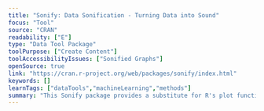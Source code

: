 ```yaml
---
title: "Sonify: Data Sonification - Turning Data into Sound"
focus: "Tool"
source: "CRAN"
readability: ["E"]
type: "Data Tool Package"
toolPurpose: ["Create Content"]
toolAccessibilityIssues: ["Sonified Graphs"]
openSource: true
link: "https://cran.r-project.org/web/packages/sonify/index.html"
keywords: []
learnTags: ["dataTools","machineLearning","methods"]
summary: "This Sonify package provides a substitute for R's plot function to simplify data analysis for the visually impaired. "
---
```


